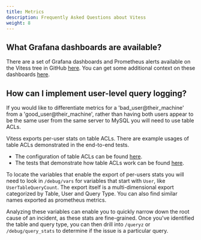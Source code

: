 ```yaml
---
title: Metrics
description: Frequently Asked Questions about Vitess
weight: 8
---
```


## What Grafana dashboards are available?

There are a set of Grafana dashboards and Prometheus alerts available on the Vitess tree in GitHub [here](https://github.com/vitessio/vitess/tree/master/vitess-mixin). You can get some additional context on these dashboards [here](https://github.com/vitessio/vitess/pull/5609).

## How can I implement user-level query logging?

If you would like to differentiate metrics for a 'bad_user@their_machine' from a 'good_user@their_machine', rather than having both users appear to be the same user from the same server to MySQL you will need to use table ACLs.

Vitess exports per-user stats on table ACLs. There are example usages of table ACLs demonstrated in the end-to-end tests.
- The configuration of table ACLs can be found [here](https://github.com/vitessio/vitess/blob/master/go/vt/vttablet/endtoend/main_test.go#L174).
- The tests that demonstrate how table ACLs work can be found [here](https://github.com/vitessio/vitess/blob/master/go/vt/vttablet/endtoend/acl_test.go).

To locate the variables that enable the export of per-users stats you will need to look in `/debug/vars` for variables that start with `User`, like `UserTableQueryCount`. The export itself is a multi-dimensional export categorized by Table, User and Query Type. You can also find similar names exported as prometheus metrics.

Analyzing these variables can enable you to quickly narrow down the root cause of an incident, as these stats are fine-grained. Once you've identified the table and query type, you can then drill into `/queryz` or `/debug/query_stats` to determine if the issue is a particular query.
